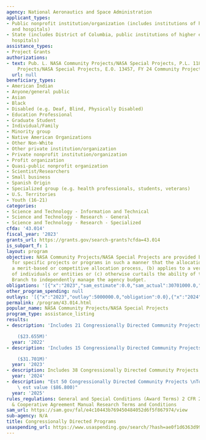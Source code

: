 ```yaml
---
agency: National Aeronautics and Space Administration
applicant_types:
- Public nonprofit institution/organization (includes institutions of higher education
  and hospitals)
- State (includes District of Columbia, public institutions of higher education and
  hospitals)
assistance_types:
- Project Grants
authorizations:
- text: Pub. L. NASA Community Projects/NASA Special Projects, P.L. 118-42. NASA Community
    Projects/NASA Special Projects, E.O. 13457, FY 24 Community Projects.
  url: null
beneficiary_types:
- American Indian
- Anyone/general public
- Asian
- Black
- Disabled (e.g. Deaf, Blind, Physically Disabled)
- Education Professional
- Graduate Student
- Individual/Family
- Minority group
- Native American Organizations
- Other Non-White
- Other private institution/organization
- Private nonprofit institution/organization
- Profit organization
- Quasi-public nonprofit organization
- Scientist/Researchers
- Small business
- Spanish Origin
- Specialized group (e.g. health professionals, students, veterans)
- U.S. Territories
- Youth (16-21)
categories:
- Science and Technology - Information and Technical
- Science and Technology - Research - General
- Science and Technology - Research - Specialized
cfda: '43.014'
fiscal_year: '2023'
grants_url: https://grants.gov/search-grants?cfda=43.014
is_subpart_f: 1
layout: program
objective: NASA Community Projects/NASA Special Projects are provided by Congress
  for specific projects or programs in such a manner that the allocation (a) circumvents
  a merit-based or competitive allocation process, (b) applies to a very limited number
  of individuals or entities or (c) otherwise curtails the ability of the Executive
  Branch to independently manage the agency budget.
obligations: '[{"x":"2023","sam_estimate":0.0,"sam_actual":30701000.0,"usa_spending_actual":0.0},{"x":"2024","sam_estimate":0.0,"sam_actual":56672998.0,"usa_spending_actual":43310309.53},{"x":"2025","sam_estimate":0.0,"sam_actual":86803000.0,"usa_spending_actual":0.0}]'
other_program_spending: null
outlays: '[{"x":"2023","outlay":5000000.0,"obligation":0.0},{"x":"2024","outlay":12672451.43,"obligation":43310309.53},{"x":"2025","outlay":0.0,"obligation":0.0}]'
permalink: /program/43.014.html
popular_name: NASA Community Projects/NASA Special Projects
program_type: assistance_listing
results:
- description: 'Includes 21 Congressionally Directed Community Projects

    ($23.655M)'
  year: '2022'
- description: 'Includes 15 Congressionally Directed Community Projects

    ($31.701M)'
  year: '2023'
- description: Includes 38 Congressionally Directed Community Projects ($56.673M)
  year: '2024'
- description: "Est 50 Congressionally Directed Community Projects \nTo be determined\
    \ est value ($86.800)"
  year: '2025'
rules_regulations: General and Special Conditions (Award Terms) 2 CFR 200 NASA Grant
  & Cooperative Agreement Manual Research Terms and Conditions
sam_url: https://sam.gov/fal/e4c10443b769450484052d6f5f867974/view
sub-agency: N/A
title: Congressionally Directed Programs
usaspending_url: https://www.usaspending.gov/search/?hash=ae0f1d6363d99b71163530a329c481e9
---
```

